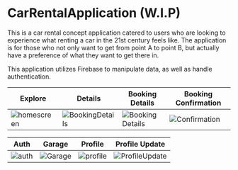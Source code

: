 # CarRentalApplication (W.I.P)
This is a car rental concept application catered to users who are looking to experience what renting a car in the 21st century feels like. The application is for those who not only want to get from point A to point B, but actually have a preference of what they want to get there in.

This application utilizes Firebase to manipulate data, as well as handle authentication.

Explore | Details | Booking Details | Booking Confirmation
--- | --- | --- |---
![homescreen](https://user-images.githubusercontent.com/18080330/72213338-2f945380-34bb-11ea-89de-746fca29dc28.png) | ![BookingDetails](https://user-images.githubusercontent.com/18080330/72213361-cc56f100-34bb-11ea-8032-724a39965197.png) | ![Booking Details](https://user-images.githubusercontent.com/18080330/72213375-0c1dd880-34bc-11ea-914f-803f0c74b288.png) | ![Confirmation](https://user-images.githubusercontent.com/18080330/72213383-1fc93f00-34bc-11ea-819f-83d958f049f5.png)

Auth | Garage | Profile | Profile Update
--- | --- | --- | ---
![auth](https://user-images.githubusercontent.com/18080330/72213445-ef35d500-34bc-11ea-9b47-0f27ce91bca9.png) | ![Garage](https://user-images.githubusercontent.com/18080330/72213414-78004100-34bc-11ea-9817-1df1abbc04dd.png) | ![profile](https://user-images.githubusercontent.com/18080330/72213416-83536c80-34bc-11ea-9e8f-927ec8aeac0b.png) | ![ProfileUpdate](https://user-images.githubusercontent.com/18080330/72213470-9450ad80-34bd-11ea-99b1-5badff622472.png)
